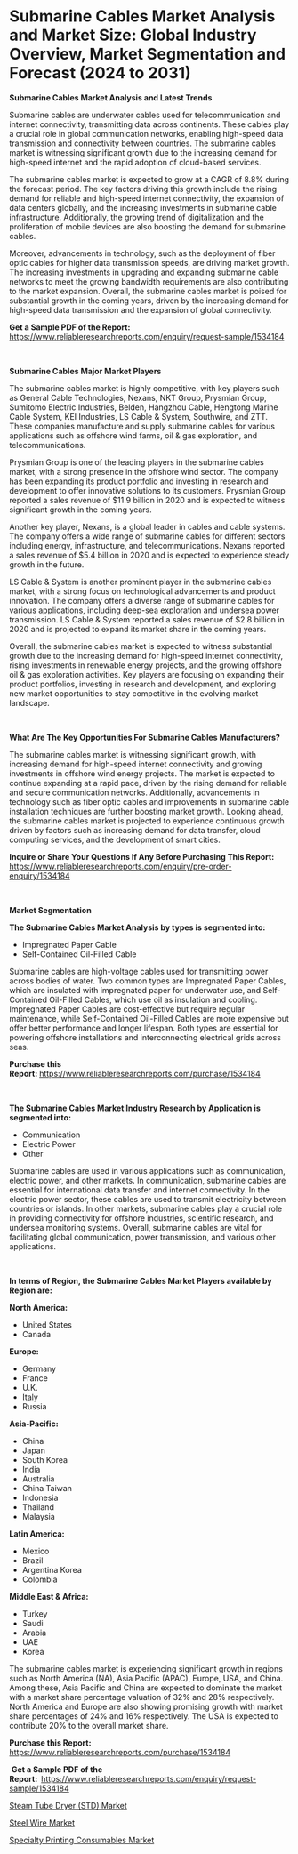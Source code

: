 <p><h1>Submarine Cables Market Analysis and Market Size: Global Industry Overview, Market Segmentation and Forecast (2024 to 2031)</h1></p><p><strong>Submarine Cables Market Analysis and Latest Trends</strong></p>
<p><p>Submarine cables are underwater cables used for telecommunication and internet connectivity, transmitting data across continents. These cables play a crucial role in global communication networks, enabling high-speed data transmission and connectivity between countries. The submarine cables market is witnessing significant growth due to the increasing demand for high-speed internet and the rapid adoption of cloud-based services.</p><p>The submarine cables market is expected to grow at a CAGR of 8.8% during the forecast period. The key factors driving this growth include the rising demand for reliable and high-speed internet connectivity, the expansion of data centers globally, and the increasing investments in submarine cable infrastructure. Additionally, the growing trend of digitalization and the proliferation of mobile devices are also boosting the demand for submarine cables.</p><p>Moreover, advancements in technology, such as the deployment of fiber optic cables for higher data transmission speeds, are driving market growth. The increasing investments in upgrading and expanding submarine cable networks to meet the growing bandwidth requirements are also contributing to the market expansion. Overall, the submarine cables market is poised for substantial growth in the coming years, driven by the increasing demand for high-speed data transmission and the expansion of global connectivity.</p></p>
<p><strong>Get a Sample PDF of the Report:&nbsp;</strong> <a href="https://www.reliableresearchreports.com/enquiry/request-sample/1534184">https://www.reliableresearchreports.com/enquiry/request-sample/1534184</a></p>
<p>&nbsp;</p>
<p><strong>Submarine Cables Major Market Players</strong></p>
<p><p>The submarine cables market is highly competitive, with key players such as General Cable Technologies, Nexans, NKT Group, Prysmian Group, Sumitomo Electric Industries, Belden, Hangzhou Cable, Hengtong Marine Cable System, KEI Industries, LS Cable & System, Southwire, and ZTT. These companies manufacture and supply submarine cables for various applications such as offshore wind farms, oil & gas exploration, and telecommunications.</p><p>Prysmian Group is one of the leading players in the submarine cables market, with a strong presence in the offshore wind sector. The company has been expanding its product portfolio and investing in research and development to offer innovative solutions to its customers. Prysmian Group reported a sales revenue of $11.9 billion in 2020 and is expected to witness significant growth in the coming years.</p><p>Another key player, Nexans, is a global leader in cables and cable systems. The company offers a wide range of submarine cables for different sectors including energy, infrastructure, and telecommunications. Nexans reported a sales revenue of $5.4 billion in 2020 and is expected to experience steady growth in the future.</p><p>LS Cable & System is another prominent player in the submarine cables market, with a strong focus on technological advancements and product innovation. The company offers a diverse range of submarine cables for various applications, including deep-sea exploration and undersea power transmission. LS Cable & System reported a sales revenue of $2.8 billion in 2020 and is projected to expand its market share in the coming years.</p><p>Overall, the submarine cables market is expected to witness substantial growth due to the increasing demand for high-speed internet connectivity, rising investments in renewable energy projects, and the growing offshore oil & gas exploration activities. Key players are focusing on expanding their product portfolios, investing in research and development, and exploring new market opportunities to stay competitive in the evolving market landscape.</p></p>
<p>&nbsp;</p>
<p><strong>What Are The Key Opportunities For Submarine Cables Manufacturers?</strong></p>
<p><p>The submarine cables market is witnessing significant growth, with increasing demand for high-speed internet connectivity and growing investments in offshore wind energy projects. The market is expected to continue expanding at a rapid pace, driven by the rising demand for reliable and secure communication networks. Additionally, advancements in technology such as fiber optic cables and improvements in submarine cable installation techniques are further boosting market growth. Looking ahead, the submarine cables market is projected to experience continuous growth driven by factors such as increasing demand for data transfer, cloud computing services, and the development of smart cities.</p></p>
<p><strong>Inquire or Share Your Questions If Any Before Purchasing This Report:</strong> <a href="https://www.reliableresearchreports.com/enquiry/pre-order-enquiry/1534184">https://www.reliableresearchreports.com/enquiry/pre-order-enquiry/1534184</a></p>
<p>&nbsp;</p>
<p><strong>Market Segmentation</strong></p>
<p><strong>The Submarine Cables Market Analysis by types is segmented into:</strong></p>
<p><ul><li>Impregnated Paper Cable</li><li>Self-Contained Oil-Filled Cable</li></ul></p>
<p><p>Submarine cables are high-voltage cables used for transmitting power across bodies of water. Two common types are Impregnated Paper Cables, which are insulated with impregnated paper for underwater use, and Self-Contained Oil-Filled Cables, which use oil as insulation and cooling. Impregnated Paper Cables are cost-effective but require regular maintenance, while Self-Contained Oil-Filled Cables are more expensive but offer better performance and longer lifespan. Both types are essential for powering offshore installations and interconnecting electrical grids across seas.</p></p>
<p><strong>Purchase this Report:&nbsp;</strong><a href="https://www.reliableresearchreports.com/purchase/1534184">https://www.reliableresearchreports.com/purchase/1534184</a></p>
<p>&nbsp;</p>
<p><strong>The Submarine Cables Market Industry Research by Application is segmented into:</strong></p>
<p><ul><li>Communication</li><li>Electric Power</li><li>Other</li></ul></p>
<p><p>Submarine cables are used in various applications such as communication, electric power, and other markets. In communication, submarine cables are essential for international data transfer and internet connectivity. In the electric power sector, these cables are used to transmit electricity between countries or islands. In other markets, submarine cables play a crucial role in providing connectivity for offshore industries, scientific research, and undersea monitoring systems. Overall, submarine cables are vital for facilitating global communication, power transmission, and various other applications.</p></p>
<p>&nbsp;</p>
<p><strong>In terms of Region, the Submarine Cables Market Players available by Region are:</strong></p>
<p>
    <p> <strong> North America: </strong>
        <ul>
            <li>United States</li>
            <li>Canada</li>
        </ul>
        </p> 
    <p> <strong> Europe: </strong>
        <ul>
            <li>Germany</li>
            <li>France</li>
            <li>U.K.</li>
            <li>Italy</li>
            <li>Russia</li>
        </ul>
        </p> 
    <p> <strong> Asia-Pacific: </strong>
        <ul>
            <li>China</li>
            <li>Japan</li>
            <li>South Korea</li>
            <li>India</li>
            <li>Australia</li>
            <li>China Taiwan</li>
            <li>Indonesia</li>
            <li>Thailand</li>
            <li>Malaysia</li>
        </ul>
        </p> 
    <p> <strong> Latin America: </strong>
        <ul>
            <li>Mexico</li>
            <li>Brazil</li>
            <li>Argentina Korea</li>
            <li>Colombia</li>
        </ul>
        </p> 
    <p> <strong> Middle East & Africa: </strong>
        <ul>
            <li>Turkey</li>
            <li>Saudi</li>
            <li>Arabia</li>
            <li>UAE</li>
            <li>Korea</li>
        </ul>
    </p>
    </p>
<p><p>The submarine cables market is experiencing significant growth in regions such as North America (NA), Asia Pacific (APAC), Europe, USA, and China. Among these, Asia Pacific and China are expected to dominate the market with a market share percentage valuation of 32% and 28% respectively. North America and Europe are also showing promising growth with market share percentages of 24% and 16% respectively. The USA is expected to contribute 20% to the overall market share.</p></p>
<p><strong>Purchase this Report: </strong><a href="https://www.reliableresearchreports.com/purchase/1534184">https://www.reliableresearchreports.com/purchase/1534184</a></p>
<p>&nbsp;<strong>Get a Sample PDF of the Report:&nbsp;&nbsp;</strong><a href="https://www.reliableresearchreports.com/enquiry/request-sample/1534184">https://www.reliableresearchreports.com/enquiry/request-sample/1534184</a></p>
<p><strong></strong></p>
<p><p><a href="https://view.publitas.com/reportprime-1/steam-tube-dryer-std-market-provides-detailed-segmentation-of-this-market-based-on-type-application-and-region-and-forecast-for-the-period-from-2023-2030/">Steam Tube Dryer (STD) Market</a></p><p><a href="https://github.com/nancykennedykellievqfqt2/Market-Research-Report-List-1/blob/main/steel-wire-market.md">Steel Wire Market</a></p><p><a href="https://github.com/seekum/Market-Research-Report-List-1/blob/main/specialty-printing-consumables-market.md">Specialty Printing Consumables Market</a></p></p>